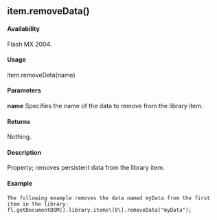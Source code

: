 ## item.removeData()

#### Availability

Flash MX 2004.

#### Usage

item.removeData(name)

#### Parameters

**name** Specifies the name of the data to remove from the library item.

#### Returns

Nothing.

#### Description

Property; removes persistent data from the library item.

#### Example

```
The following example removes the data named myData from the first item in the library:
fl.getDocumentDOM().library.items\[0\].removeData("myData");

```